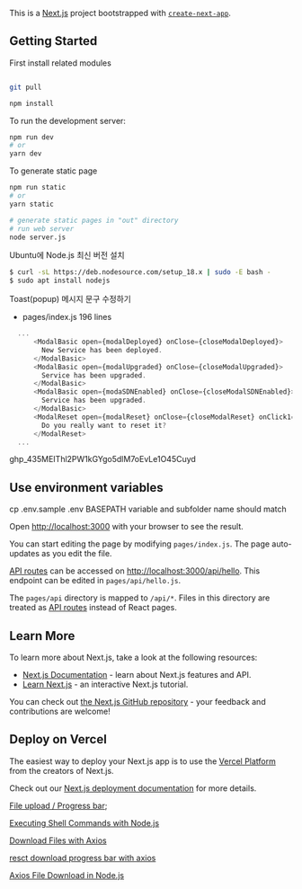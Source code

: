 This is a [Next.js](https://nextjs.org/) project bootstrapped with [`create-next-app`](https://github.com/vercel/next.js/tree/canary/packages/create-next-app).



## Getting Started

First install related modules

```bash

git pull

npm install

```

To run the development server:

```bash
npm run dev
# or
yarn dev
```

To generate static page

```bash
npm run static
# or
yarn static

# generate static pages in "out" directory
# run web server
node server.js
```
Ubuntu에 Node.js 최신 버전 설치

```bash 
$ curl -sL https://deb.nodesource.com/setup_18.x | sudo -E bash -
$ sudo apt install nodejs
```

Toast(popup) 메시지 문구 수정하기

-  pages/index.js 196 lines

```javascript
  ...
      <ModalBasic open={modalDeployed} onClose={closeModalDeployed}>
        New Service has been deployed.
      </ModalBasic>
      <ModalBasic open={modalUpgraded} onClose={closeModalUpgraded}>
        Service has been upgraded.
      </ModalBasic>
      <ModalBasic open={modaSDNEnabled} onClose={closeModalSDNEnabled}>
        Service has been upgraded.
      </ModalBasic>
      <ModalReset open={modalReset} onClose={closeModalReset} onClick1={executeReset} onClick2={closeModalReset}>
        Do you really want to reset it?
      </ModalReset>
  ...
```

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

## Use environment variables

cp .env.sample .env
BASEPATH variable and subfolder name should match

Open [http://localhost:3000](http://localhost:3000) with your browser to see the result.

You can start editing the page by modifying `pages/index.js`. The page auto-updates as you edit the file.

[API routes](https://nextjs.org/docs/api-routes/introduction) can be accessed on [http://localhost:3000/api/hello](http://localhost:3000/api/hello). This endpoint can be edited in `pages/api/hello.js`.

The `pages/api` directory is mapped to `/api/*`. Files in this directory are treated as [API routes](https://nextjs.org/docs/api-routes/introduction) instead of React pages.

## Learn More

To learn more about Next.js, take a look at the following resources:

- [Next.js Documentation](https://nextjs.org/docs) - learn about Next.js features and API.
- [Learn Next.js](https://nextjs.org/learn) - an interactive Next.js tutorial.

You can check out [the Next.js GitHub repository](https://github.com/vercel/next.js/) - your feedback and contributions are welcome!

## Deploy on Vercel

The easiest way to deploy your Next.js app is to use the [Vercel Platform](https://vercel.com/new?utm_medium=default-template&filter=next.js&utm_source=create-next-app&utm_campaign=create-next-app-readme) from the creators of Next.js.

Check out our [Next.js deployment documentation](https://nextjs.org/docs/deployment) for more details.




[File upload / Progress bar](https://gofogo.tistory.com/143);

[Executing Shell Commands with Node.js](https://stackabuse.com/executing-shell-commands-with-node-js/)

[Download Files with Axios](https://thewebtier.com/snippets/download-files-with-axios/)

[resct download progress bar with axios](https://github.com/codegeous/react-component-depot/blob/master/src/pages/FileDownloader/index.js)

[Axios File Download in Node.js](https://futurestud.io/tutorials/download-files-images-with-axios-in-node-js)